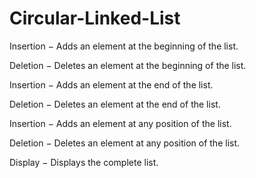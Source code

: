 # Circular-Linked-List

Insertion − Adds an element at the beginning of the list.

Deletion − Deletes an element at the beginning of the list.

Insertion − Adds an element at the end of the list.

Deletion − Deletes an element at the end of the list.

Insertion − Adds an element at any position of the list.

Deletion − Deletes an element at any position of the list.

Display − Displays the complete list.


